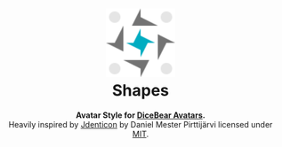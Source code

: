 <h1 align="center"><img src="./tests/svg/0.svg" width="124" /> <br />Shapes</h1>
<p align="center">
  <strong>Avatar Style for <a href="https://dicebear.com/">DiceBear Avatars</a>.</strong><br />
    Heavily inspired by <a href="https://github.com/dmester/jdenticon">Jdenticon</a>
    by Daniel Mester Pirttijärvi
    licensed under
      <a href="https://github.com/dicebear/dicebear/blob/main/packages/%40dicebear/shaped/LICENSE">MIT</a>.
</p>
